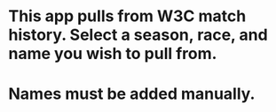 # This app pulls from W3C match history. Select a season, race, and name you wish to pull from.
#
# Names must be added manually. 